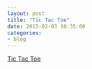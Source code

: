```yaml
---
layout: post
title: "Tic Tac Toe"
date: 2015-02-03 10:35:00
categories:
- blog
---
```


[Tic Tac Toe](https://snap.berkeley.edu/snapsource/snap.html#present:Username=bjcohen&ProjectName=Tic-Tac-Toe)
